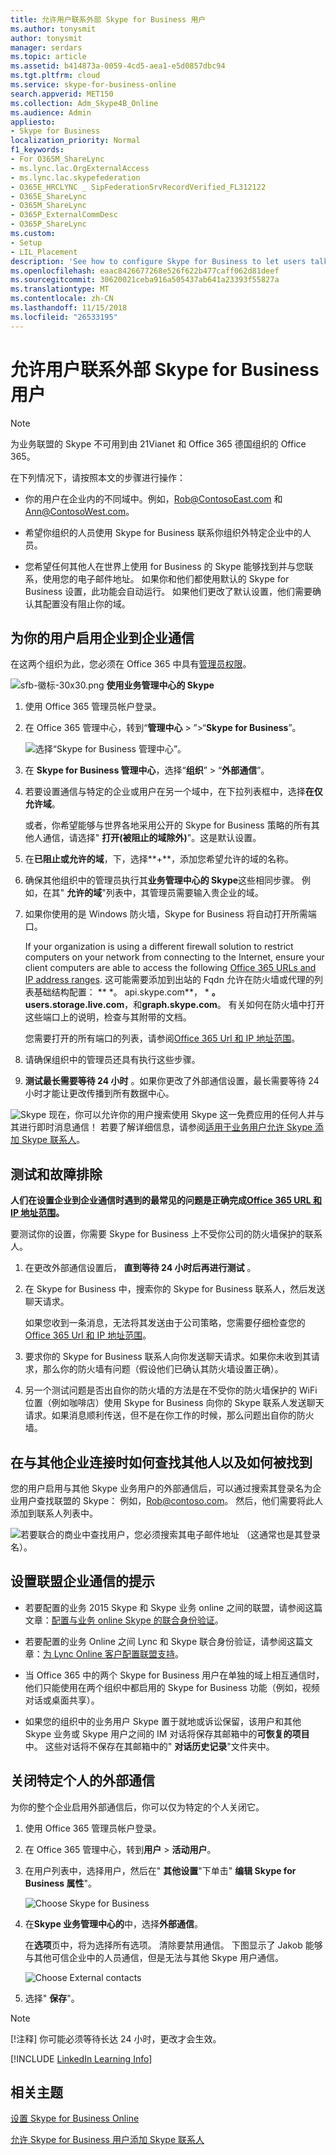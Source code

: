 ```yaml
---
title: 允许用户联系外部 Skype for Business 用户
ms.author: tonysmit
author: tonysmit
manager: serdars
ms.topic: article
ms.assetid: b414873a-0059-4cd5-aea1-e5d0857dbc94
ms.tgt.pltfrm: cloud
ms.service: skype-for-business-online
search.appverid: MET150
ms.collection: Adm_Skype4B_Online
ms.audience: Admin
appliesto:
- Skype for Business
localization_priority: Normal
f1_keywords:
- For O365M_ShareLync
- ms.lync.lac.OrgExternalAccess
- ms.lync.lac.skypefederation
- O365E_HRCLYNC _ SipFederationSrvRecordVerified_FL312122
- O365E_ShareLync
- O365M_ShareLync
- O365P_ExternalCommDesc
- O365P_ShareLync
ms.custom:
- Setup
- LIL_Placement
description: 'See how to configure Skype for Business to let users talk to users in another organization, or let outside contacts to them. '
ms.openlocfilehash: eaac8426677268e526f622b477caff062d81deef
ms.sourcegitcommit: 30620021ceba916a505437ab641a23393f55827a
ms.translationtype: MT
ms.contentlocale: zh-CN
ms.lasthandoff: 11/15/2018
ms.locfileid: "26533195"
---
```

# <a name="allow-users-to-contact-external-skype-for-business-users"></a>允许用户联系外部 Skype for Business 用户

> [!NOTE]
> 为业务联盟的 Skype 不可用到由 21Vianet 和 Office 365 德国组织的 Office 365。 
  
在下列情况下，请按照本文的步骤进行操作：
  
- 你的用户在企业内的不同域中。例如，Rob@ContosoEast.com 和 Ann@ContosoWest.com。
    
- 希望你组织的人员使用 Skype for Business 联系你组织外特定企业中的人员。
    
- 您希望任何其他人在世界上使用 for Business 的 Skype 能够找到并与您联系，使用您的电子邮件地址。 如果你和他们都使用默认的 Skype for Business 设置，此功能会自动运行。 如果他们更改了默认设置，他们需要确认其配置没有阻止你的域。
    
## <a name="enable-business-to-business-communications-for-your-users"></a>为你的用户启用企业到企业通信
<a name="bk_preview"> </a>

在这两个组织为此，您必须在 Office 365 中具有[管理员权限](https://support.office.com/en-us/article/da585eea-f576-4f55-a1e0-87090b6aaa9d)。

![sfb-徽标-30x30.png](../images/sfb-logo-30x30.png) **使用业务管理中心的 Skype**
  
1. 使用 Office 365 管理员帐户登录。 
    
2. 在 Office 365 管理中心，转到“**管理中心** > ”>“**Skype for Business**”。
    
    ![选择“Skype for Business 管理中心”。](../images/376a7a45-e6e3-4716-be09-d2f294d885a2.png)
  
3. 在 **Skype for Business 管理中心**，选择“**组织**” > “**外部通信**”。
    
4. 若要设置通信与特定的企业或用户在另一个域中，在下拉列表框中，选择**在仅允许域**。
    
    或者，你希望能够与世界各地采用公开的 Skype for Business 策略的所有其他人通信，请选择" **打开(被阻止的域除外)**"。这是默认设置。
    
5. 在**已阻止或允许的域**，下，选择**+**，添加您希望允许的域的名称。
    
6. 确保其他组织中的管理员执行其**业务管理中心的 Skype**这些相同步骤。 例如，在其" **允许的域**"列表中，其管理员需要输入贵企业的域。
    
7. 如果你使用的是 Windows 防火墙，Skype for Business 将自动打开所需端口。
    
    If your organization is using a different firewall solution to restrict computers on your network from connecting to the Internet, ensure your client computers are able to access the following [Office 365 URLs and IP address ranges](https://docs.microsoft.com/microsoftteams/office-365-urls-ip-address-ranges). 这可能需要添加到出站的 Fqdn 允许在防火墙或代理的列表基础结构配置： ** \*。 api.skype.com**， \* **。 users.storage.live.com**，和**graph.skype.com**。 有关如何在防火墙中打开这些端口上的说明，检查与其附带的文档。
    
    您需要打开的所有端口的列表，请参阅[Office 365 Url 和 IP 地址范围](https://docs.microsoft.com/microsoftteams/office-365-urls-ip-address-ranges)。

8. 请确保组织中的管理员还具有执行这些步骤。
    
9. **测试最长需要等待 24 小时** 。如果你更改了外部通信设置，最长需要等待 24 小时才能让更改传播到所有数据中心。
    
![Skype](../images/58550720-2a68-42d1-a926-1884e6aeb55c.png) 现在，你可以允许你的用户搜索使用 Skype 这一免费应用的任何人并与其进行即时消息通信！ 若要了解详细信息，请参阅[适用于业务用户允许 Skype 添加 Skype 联系人](let-skype-for-business-users-add-skype-contacts.md)。
  
## <a name="test-and-troubleshoot"></a>测试和故障排除
<a name="bk_preview"> </a>

 **人们在设置企业到企业通信时遇到的最常见的问题是正确完成[Office 365 URL 和 IP 地址范围](https://docs.microsoft.com/microsoftteams/office-365-urls-ip-address-ranges)。**
  
要测试你的设置，你需要 Skype for Business 上不受你公司的防火墙保护的联系人。
  
1. 在更改外部通信设置后， **直到等待 24 小时后再进行测试** 。
    
2. 在 Skype for Business 中，搜索你的 Skype for Business 联系人，然后发送聊天请求。
    
    如果您收到一条消息，无法将其发送由于公司策略，您需要仔细检查您的[Office 365 Url 和 IP 地址范围](https://docs.microsoft.com/microsoftteams/office-365-urls-ip-address-ranges)。
    
3. 要求你的 Skype for Business 联系人向你发送聊天请求。如果你未收到其请求，那么你的防火墙有问题（假设他们已确认其防火墙设置正确）。
    
4. 另一个测试问题是否出自你的防火墙的方法是在不受你的防火墙保护的 WiFi 位置（例如咖啡店）使用 Skype for Business 向你的 Skype 联系人发送聊天请求。如果消息顺利传送，但不是在你工作的时候，那么问题出自你的防火墙。
    
## <a name="how-to-find-others-and-be-found-when-connecting-with-another-business"></a>在与其他企业连接时如何查找其他人以及如何被找到
<a name="bk_preview"> </a>

您的用户启用与其他 Skype 业务用户的外部通信后，可以通过搜索其登录名为企业用户查找联盟的 Skype： 例如，Rob@contoso.com。 然后，他们需要将此人添加到联系人列表中。
  
![若要联合的商业中查找用户，您必须搜索其电子邮件地址 （这通常也是其登录名）。](../images/20242f85-0636-463b-8df3-1e123784d7fa.png)
  
## <a name="tips-on-setting-up-communications-with-federated-businesses"></a>设置联盟企业通信的提示
<a name="bk_preview"> </a>

- 若要配置的业务 2015 Skype 和 Skype 业务 online 之间的联盟，请参阅这篇文章：[配置与业务 online Skype 的联合身份验证](https://technet.microsoft.com/en-us/library/jj205126.aspx)。
    
- 若要配置的业务 Online 之间 Lync 和 Skype 联合身份验证，请参阅这篇文章：[为 Lync Online 客户配置联盟支持](https://technet.microsoft.com/en-us/library/hh202193.aspx)。
    
- 当 Office 365 中的两个 Skype for Business 用户在单独的域上相互通信时，他们只能使用在两个组织中都启用的 Skype for Business 功能（例如，视频对话或桌面共享）。
    
- 如果您的组织中的业务用户 Skype 置于就地或诉讼保留，该用户和其他 Skype 业务或 Skype 用户之间的 IM 对话将保存其邮箱中的**可恢复的项目**中。 这些对话将不保存在其邮箱中的" **对话历史记录**"文件夹中。
    
## <a name="turn-off-external-communication-for-specific-individuals"></a>关闭特定个人的外部通信
<a name="bk_preview"> </a>

为你的整个企业启用外部通信后，你可以仅为特定的个人关闭它。
  
1. 使用 Office 365 管理员帐户登录。
    
2. 在 Office 365 管理中心，转到**用户** > **活动用户**。
    
3. 在用户列表中，选择用户，然后在" **其他设置**"下单击" **编辑 Skype for Business 属性**"。
    
    ![Choose Skype for Business](../images/2b0f9a7b-3fee-4f4b-968a-68c429eeb395.png)
  
4. 在**Skype 业务管理中心的**中，选择**外部通信**。
    
    在**选项**页中，将为选择所有选项。 清除要禁用通信。 下图显示了 Jakob 能够与其他可信企业中的人员通信，但是无法与其他 Skype 用户通信。
    
    ![Choose External contacts](../images/4e546321-a065-48ed-8ac7-1e112a780eab.png)
  
5. 选择" **保存**"。
    
> [!NOTE]
> [!注释] 你可能必须等待长达 24 小时，更改才会生效。 
  


[!INCLUDE [LinkedIn Learning Info](../../common/office/linkedin-learning-info.md)]
   
   
## <a name="related-topics"></a>相关主题
<a name="bk_preview"> </a>

[设置 Skype for Business Online](set-up-skype-for-business-online.md)
  
[允许 Skype for Business 用户添加 Skype 联系人](let-skype-for-business-users-add-skype-contacts.md)
  
  
 
